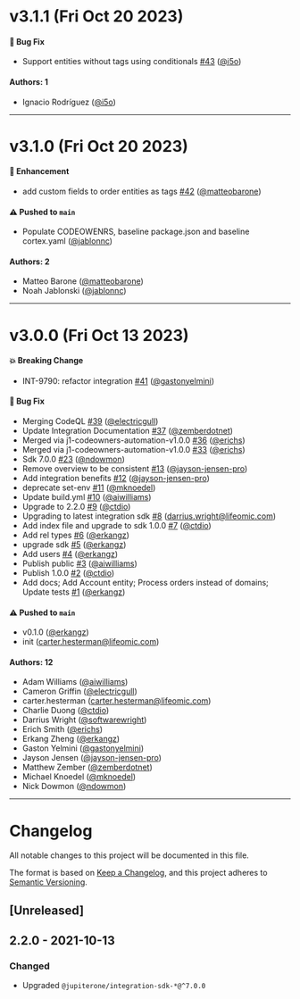 # v3.1.1 (Fri Oct 20 2023)

#### 🐛 Bug Fix

- Support entities without tags using conditionals [#43](https://github.com/JupiterOne/graph-digicert/pull/43) ([@i5o](https://github.com/i5o))

#### Authors: 1

- Ignacio Rodríguez ([@i5o](https://github.com/i5o))

---

# v3.1.0 (Fri Oct 20 2023)

#### 🚀 Enhancement

- add custom fields to order entities as tags [#42](https://github.com/JupiterOne/graph-digicert/pull/42) ([@matteobarone](https://github.com/matteobarone))

#### ⚠️ Pushed to `main`

- Populate CODEOWENRS, baseline package.json and baseline cortex.yaml ([@jablonnc](https://github.com/jablonnc))

#### Authors: 2

- Matteo Barone ([@matteobarone](https://github.com/matteobarone))
- Noah Jablonski ([@jablonnc](https://github.com/jablonnc))

---

# v3.0.0 (Fri Oct 13 2023)

#### 💥 Breaking Change

- INT-9790: refactor integration [#41](https://github.com/JupiterOne/graph-digicert/pull/41) ([@gastonyelmini](https://github.com/gastonyelmini))

#### 🐛 Bug Fix

- Merging CodeQL [#39](https://github.com/JupiterOne/graph-digicert/pull/39) ([@electricgull](https://github.com/electricgull))
- Update Integration Documentation [#37](https://github.com/JupiterOne/graph-digicert/pull/37) ([@zemberdotnet](https://github.com/zemberdotnet))
- Merged via j1-codeowners-automation-v1.0.0 [#36](https://github.com/JupiterOne/graph-digicert/pull/36) ([@erichs](https://github.com/erichs))
- Merged via j1-codeowners-automation-v1.0.0 [#33](https://github.com/JupiterOne/graph-digicert/pull/33) ([@erichs](https://github.com/erichs))
- Sdk 7.0.0 [#23](https://github.com/JupiterOne/graph-digicert/pull/23) ([@ndowmon](https://github.com/ndowmon))
- Remove overview to be consistent [#13](https://github.com/JupiterOne/graph-digicert/pull/13) ([@jayson-jensen-pro](https://github.com/jayson-jensen-pro))
- Add integration benefits [#12](https://github.com/JupiterOne/graph-digicert/pull/12) ([@jayson-jensen-pro](https://github.com/jayson-jensen-pro))
- deprecate set-env [#11](https://github.com/JupiterOne/graph-digicert/pull/11) ([@mknoedel](https://github.com/mknoedel))
- Update build.yml [#10](https://github.com/JupiterOne/graph-digicert/pull/10) ([@aiwilliams](https://github.com/aiwilliams))
- Upgrade to 2.2.0 [#9](https://github.com/JupiterOne/graph-digicert/pull/9) ([@ctdio](https://github.com/ctdio))
- Upgrading to latest integration sdk [#8](https://github.com/JupiterOne/graph-digicert/pull/8) (darrius.wright@lifeomic.com)
- Add index file and upgrade to sdk 1.0.0 [#7](https://github.com/JupiterOne/graph-digicert/pull/7) ([@ctdio](https://github.com/ctdio))
- Add rel types [#6](https://github.com/JupiterOne/graph-digicert/pull/6) ([@erkangz](https://github.com/erkangz))
- upgrade sdk [#5](https://github.com/JupiterOne/graph-digicert/pull/5) ([@erkangz](https://github.com/erkangz))
- Add users [#4](https://github.com/JupiterOne/graph-digicert/pull/4) ([@erkangz](https://github.com/erkangz))
- Publish public [#3](https://github.com/JupiterOne/graph-digicert/pull/3) ([@aiwilliams](https://github.com/aiwilliams))
- Publish 1.0.0 [#2](https://github.com/JupiterOne/graph-digicert/pull/2) ([@ctdio](https://github.com/ctdio))
- Add docs; Add Account entity; Process orders instead of domains; Update tests [#1](https://github.com/JupiterOne/graph-digicert/pull/1) ([@erkangz](https://github.com/erkangz))

#### ⚠️ Pushed to `main`

- v0.1.0 ([@erkangz](https://github.com/erkangz))
- init (carter.hesterman@lifeomic.com)

#### Authors: 12

- Adam Williams ([@aiwilliams](https://github.com/aiwilliams))
- Cameron Griffin ([@electricgull](https://github.com/electricgull))
- carter.hesterman (carter.hesterman@lifeomic.com)
- Charlie Duong ([@ctdio](https://github.com/ctdio))
- Darrius Wright ([@softwarewright](https://github.com/softwarewright))
- Erich Smith ([@erichs](https://github.com/erichs))
- Erkang Zheng ([@erkangz](https://github.com/erkangz))
- Gaston Yelmini ([@gastonyelmini](https://github.com/gastonyelmini))
- Jayson Jensen ([@jayson-jensen-pro](https://github.com/jayson-jensen-pro))
- Matthew Zember ([@zemberdotnet](https://github.com/zemberdotnet))
- Michael Knoedel ([@mknoedel](https://github.com/mknoedel))
- Nick Dowmon ([@ndowmon](https://github.com/ndowmon))

---

# Changelog

All notable changes to this project will be documented in this file.

The format is based on [Keep a Changelog](https://keepachangelog.com/en/1.0.0/),
and this project adheres to
[Semantic Versioning](https://semver.org/spec/v2.0.0.html).

## [Unreleased]

## 2.2.0 - 2021-10-13

### Changed

- Upgraded `@jupiterone/integration-sdk-*@^7.0.0`
